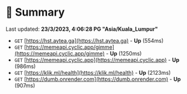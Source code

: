 # 📖 Summary
Last updated: **23/3/2023, 4:06:28 PG "Asia/Kuala_Lumpur"**

- `GET` [https://hst.aytea.ga](https://hst.aytea.ga) - **Up** (554ms)
- `GET` [https://memeapi.cyclic.app/gimme](https://memeapi.cyclic.app/gimme) - **Up** (1250ms)
- `GET` [https://memeapi.cyclic.app](https://memeapi.cyclic.app) - **Up** (986ms)
- `GET` [https://klik.ml/health](https://klik.ml/health) - **Up** (2123ms)
- `GET` [https://dumb.onrender.com](https://dumb.onrender.com) - **Up** (907ms)
